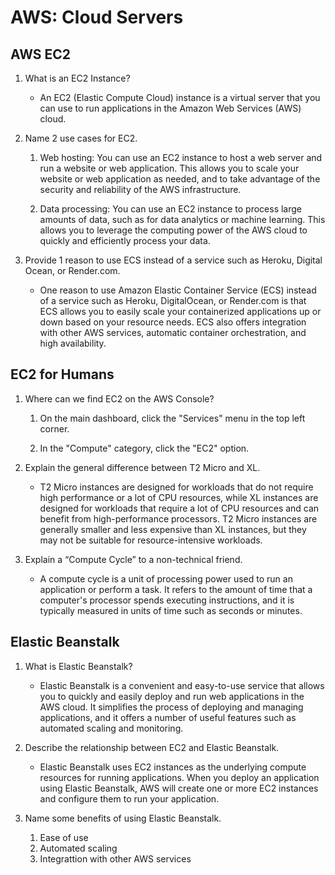 # AWS: Cloud Servers

## AWS EC2

1. What is an EC2 Instance?

   - An EC2 (Elastic Compute Cloud) instance is a virtual server that you can use to run applications in the Amazon Web Services (AWS) cloud.

2. Name 2 use cases for EC2.

   1. Web hosting: You can use an EC2 instance to host a web server and run a website or web application. This allows you to scale your website or web application as needed, and to take advantage of the security and reliability of the AWS infrastructure.

   2. Data processing: You can use an EC2 instance to process large amounts of data, such as for data analytics or machine learning. This allows you to leverage the computing power of the AWS cloud to quickly and efficiently process your data.

3. Provide 1 reason to use ECS instead of a service such as Heroku, Digital Ocean, or Render.com.

   - One reason to use Amazon Elastic Container Service (ECS) instead of a service such as Heroku, DigitalOcean, or Render.com is that ECS allows you to easily scale your containerized applications up or down based on your resource needs. ECS also offers integration with other AWS services, automatic container orchestration, and high availability.

## EC2 for Humans

1. Where can we find EC2 on the AWS Console?

   1. On the main dashboard, click the "Services" menu in the top left corner.

   2. In the "Compute" category, click the "EC2" option.

2. Explain the general difference between T2 Micro and XL.

   - T2 Micro instances are designed for workloads that do not require high performance or a lot of CPU resources, while XL instances are designed for workloads that require a lot of CPU resources and can benefit from high-performance processors. T2 Micro instances are generally smaller and less expensive than XL instances, but they may not be suitable for resource-intensive workloads.

3. Explain a “Compute Cycle” to a non-technical friend.

   - A compute cycle is a unit of processing power used to run an application or perform a task. It refers to the amount of time that a computer's processor spends executing instructions, and it is typically measured in units of time such as seconds or minutes.

## Elastic Beanstalk

1. What is Elastic Beanstalk?

   - Elastic Beanstalk is a convenient and easy-to-use service that allows you to quickly and easily deploy and run web applications in the AWS cloud. It simplifies the process of deploying and managing applications, and it offers a number of useful features such as automated scaling and monitoring.

2. Describe the relationship between EC2 and Elastic Beanstalk.

   - Elastic Beanstalk uses EC2 instances as the underlying compute resources for running applications. When you deploy an application using Elastic Beanstalk, AWS will create one or more EC2 instances and configure them to run your application.

3. Name some benefits of using Elastic Beanstalk.

   1. Ease of use
   2. Automated scaling
   3. Integrattion with other AWS services
